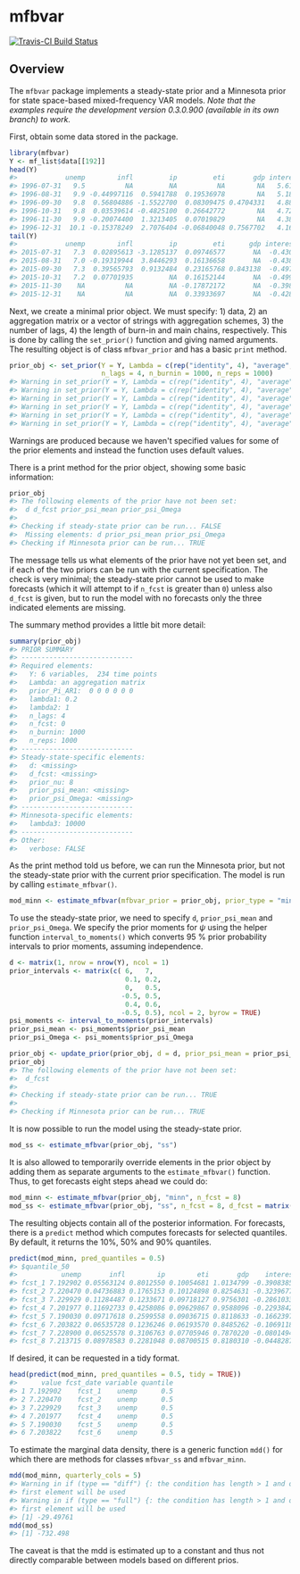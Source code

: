 
mfbvar
======

[![Travis-CI Build Status](https://travis-ci.org/ankargren/mfbvar.svg?branch=0.3.0.9000)](https://travis-ci.org/ankargren/mfbvar)

Overview
--------

The `mfbvar` package implements a steady-state prior and a Minnesota prior for state space-based mixed-frequency VAR models. *Note that the examples require the development version 0.3.0.900 (available in its own branch) to work.* <!-- README.md is generated from README.Rmd. Please edit that file -->

First, obtain some data stored in the package.

``` r
library(mfbvar)
Y <- mf_list$data[[192]]
head(Y)
#>            unemp        infl         ip         eti       gdp interest
#> 1996-07-31   9.5          NA         NA          NA        NA   5.6130
#> 1996-08-31   9.9 -0.44997116  0.5941788  0.19536978        NA   5.1850
#> 1996-09-30   9.8  0.56804886 -1.5522700  0.08309475 0.4704331   4.8810
#> 1996-10-31   9.8  0.03539614 -0.4825100  0.26642772        NA   4.7213
#> 1996-11-30   9.9 -0.20074400  1.3213405  0.07019829        NA   4.3805
#> 1996-12-31  10.1 -0.15378249  2.7076404 -0.06840048 0.7567702   4.1644
tail(Y)
#>            unemp        infl         ip         eti      gdp interest
#> 2015-07-31   7.3  0.02895613 -3.1285137  0.09746577       NA  -0.4304
#> 2015-08-31   7.0 -0.19319944  3.8446293  0.16136658       NA  -0.4384
#> 2015-09-30   7.3  0.39565793  0.9132484  0.23165768 0.843138  -0.4975
#> 2015-10-31   7.2  0.07701935         NA  0.16152144       NA  -0.4999
#> 2015-11-30    NA          NA         NA -0.17872172       NA  -0.3981
#> 2015-12-31    NA          NA         NA  0.33933697       NA  -0.4289
```

Next, we create a minimal prior object. We must specify: 1) data, 2) an aggregation matrix or a vector of strings with aggregation schemes, 3) the number of lags, 4) the length of burn-in and main chains, respectively. This is done by calling the `set_prior()` function and giving named arguments. The resulting object is of class `mfbvar_prior` and has a basic `print` method.

``` r
prior_obj <- set_prior(Y = Y, Lambda = c(rep("identity", 4), "average", "identity"), 
                       n_lags = 4, n_burnin = 1000, n_reps = 1000)
#> Warning in set_prior(Y = Y, Lambda = c(rep("identity", 4), "average", "identity"), : prior_Pi_AR1: Using 0 as prior mean for AR(1) coefficients for all variables.
#> Warning in set_prior(Y = Y, Lambda = c(rep("identity", 4), "average", "identity"), : lambda1: Using the default 0.2 as the value for the lag decay hyperparameter.
#> Warning in set_prior(Y = Y, Lambda = c(rep("identity", 4), "average", "identity"), : lambda2: Using the default 1 as the value for the lag decay hyperparameter.
#> Warning in set_prior(Y = Y, Lambda = c(rep("identity", 4), "average", "identity"), : lambda3: Using the default 10000 as the constant's prior variance.
#> Warning in set_prior(Y = Y, Lambda = c(rep("identity", 4), "average", "identity"), : prior_nu: Using the default n_vars + 2 = 8 prior for prior_nu.
#> Warning in set_prior(Y = Y, Lambda = c(rep("identity", 4), "average", "identity"), : n_fcst: Using the default 0 for the number of forecasts to compute.
```

Warnings are produced because we haven't specified values for some of the prior elements and instead the function uses default values.

There is a print method for the prior object, showing some basic information:

``` r
prior_obj
#> The following elements of the prior have not been set: 
#>  d d_fcst prior_psi_mean prior_psi_Omega
#> 
#> Checking if steady-state prior can be run... FALSE
#>  Missing elements: d prior_psi_mean prior_psi_Omega 
#> Checking if Minnesota prior can be run... TRUE
```

The message tells us what elements of the prior have not yet been set, and if each of the two priors can be run with the current specification. The check is very minimal; the steady-state prior cannot be used to make forecasts (which it will attempt to if `n_fcst` is greater than `0`) unless also `d_fcst` is given, but to run the model with no forecasts only the three indicated elements are missing.

The summary method provides a little bit more detail:

``` r
summary(prior_obj)
#> PRIOR SUMMARY
#> ----------------------------
#> Required elements:
#>   Y: 6 variables,  234 time points
#>   Lambda: an aggregation matrix 
#>   prior_Pi_AR1:  0 0 0 0 0 0 
#>   lambda1: 0.2 
#>   lambda2: 1 
#>   n_lags: 4 
#>   n_fcst: 0 
#>   n_burnin: 1000 
#>   n_reps: 1000 
#> ----------------------------
#> Steady-state-specific elements:
#>   d: <missing> 
#>   d_fcst: <missing> 
#>   prior_nu: 8 
#>   prior_psi_mean: <missing> 
#>   prior_psi_Omega: <missing> 
#> ----------------------------
#> Minnesota-specific elements:
#>   lambda3: 10000 
#> ----------------------------
#> Other:
#>   verbose: FALSE
```

As the print method told us before, we can run the Minnesota prior, but not the steady-state prior with the current prior specification. The model is run by calling `estimate_mfbvar()`.

``` r
mod_minn <- estimate_mfbvar(mfbvar_prior = prior_obj, prior_type = "minn")
```

To use the steady-state prior, we need to specify `d`, `prior_psi_mean` and `prior_psi_Omega`. We specify the prior moments for *ψ* using the helper function `interval_to_moments()` which converts 95 % prior probability intervals to prior moments, assuming independence.

``` r
d <- matrix(1, nrow = nrow(Y), ncol = 1)
prior_intervals <- matrix(c( 6,   7,
                             0.1, 0.2,
                             0,   0.5,
                            -0.5, 0.5,
                             0.4, 0.6,
                            -0.5, 0.5), ncol = 2, byrow = TRUE)
psi_moments <- interval_to_moments(prior_intervals)
prior_psi_mean <- psi_moments$prior_psi_mean
prior_psi_Omega <- psi_moments$prior_psi_Omega

prior_obj <- update_prior(prior_obj, d = d, prior_psi_mean = prior_psi_mean, prior_psi_Omega = prior_psi_Omega)
prior_obj
#> The following elements of the prior have not been set: 
#>  d_fcst
#> 
#> Checking if steady-state prior can be run... TRUE
#> 
#> Checking if Minnesota prior can be run... TRUE
```

It is now possible to run the model using the steady-state prior.

``` r
mod_ss <- estimate_mfbvar(prior_obj, "ss")
```

It is also allowed to temporarily override elements in the prior object by adding them as separate arguments to the `estimate_mfbvar()` function. Thus, to get forecasts eight steps ahead we could do:

``` r
mod_minn <- estimate_mfbvar(prior_obj, "minn", n_fcst = 8)
mod_ss <- estimate_mfbvar(prior_obj, "ss", n_fcst = 8, d_fcst = matrix(1, nrow = 8, ncol = 1))
```

The resulting objects contain all of the posterior information. For forecasts, there is a `predict` method which computes forecasts for selected quantiles. By default, it returns the 10%, 50% and 90% quantiles.

``` r
predict(mod_minn, pred_quantiles = 0.5)
#> $quantile_50
#>           unemp       infl        ip        eti       gdp    interest
#> fcst_1 7.192902 0.05563124 0.8012550 0.10054681 1.0134799 -0.39083854
#> fcst_2 7.220470 0.04736883 0.1765153 0.10124898 0.8254631 -0.32396779
#> fcst_3 7.229929 0.11284487 0.1233671 0.09718127 0.9756301 -0.28610331
#> fcst_4 7.201977 0.11692733 0.4258086 0.09629867 0.9588096 -0.22938424
#> fcst_5 7.190030 0.09717618 0.2599558 0.09036715 0.8118633 -0.16623975
#> fcst_6 7.203822 0.06535728 0.1236246 0.06193570 0.8485262 -0.10691188
#> fcst_7 7.228900 0.06525578 0.3106763 0.07705946 0.7870220 -0.08014942
#> fcst_8 7.213715 0.08978583 0.2281048 0.08700515 0.8180310 -0.04482872
```

If desired, it can be requested in a tidy format.

``` r
head(predict(mod_minn, pred_quantiles = 0.5, tidy = TRUE))
#>      value fcst_date variable quantile
#> 1 7.192902    fcst_1    unemp      0.5
#> 2 7.220470    fcst_2    unemp      0.5
#> 3 7.229929    fcst_3    unemp      0.5
#> 4 7.201977    fcst_4    unemp      0.5
#> 5 7.190030    fcst_5    unemp      0.5
#> 6 7.203822    fcst_6    unemp      0.5
```

To estimate the marginal data density, there is a generic function `mdd()` for which there are methods for classes `mfbvar_ss` and `mfbvar_minn`.

``` r
mdd(mod_minn, quarterly_cols = 5)
#> Warning in if (type == "diff") {: the condition has length > 1 and only the
#> first element will be used
#> Warning in if (type == "full") {: the condition has length > 1 and only the
#> first element will be used
#> [1] -29.49761
mdd(mod_ss) 
#> [1] -732.498
```

The caveat is that the mdd is estimated up to a constant and thus not directly comparable between models based on different prios.
